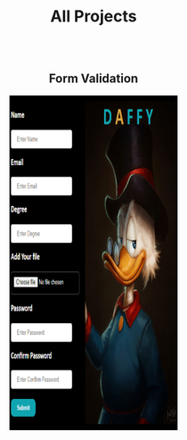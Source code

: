 <h1 align="center">All Projects</h1>
<br>
<br>

<h2 align="center">Form Validation</h2>

<p align="center"><img src="https://github.com/Ibrahim-Develops/html-css-javascript-projects/blob/main/Form%20Validation%20with%20Daffy/image.png" alt="" width="60%" height="600"><p/>

<br>
<br>
